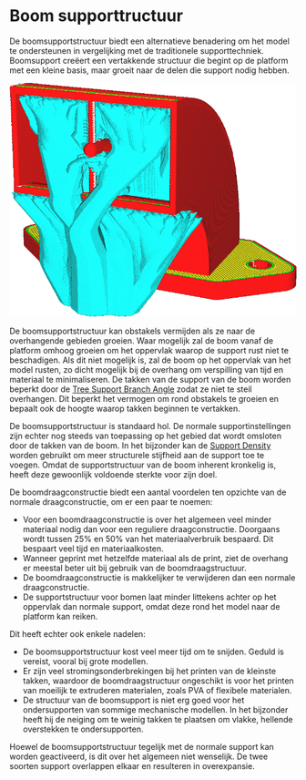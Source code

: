 Boom supporttructuur
====
De boomsupportstructuur biedt een alternatieve benadering om het model te ondersteunen in vergelijking met de traditionele supporttechniek. Boomsupport creëert een vertakkende structuur die begint op de platform met een kleine basis, maar groeit naar de delen die support nodig hebben.

<!--screenshot {
"image_path": "support_structure_tree.png",
"modellen": [{"script": "duct.scad"}],
"camerapositie": [56, 127, 60],
"instellingen": {
    "support_enable": waar,
    "support_structure": "boom",
    "support_tree_collision_resolution": 0.05
},
"kleuren": 32
}-->
![Een boomachtige structuur ondersteund de overhang](../../../articles/images/support_structure_tree.png)

De boomsupportstructuur kan obstakels vermijden als ze naar de overhangende gebieden groeien. Waar mogelijk zal de boom vanaf de platform omhoog groeien om het oppervlak waarop de support rust niet te beschadigen. Als dit niet mogelijk is, zal de boom op het oppervlak van het model rusten, zo dicht mogelijk bij de overhang om verspilling van tijd en materiaal te minimaliseren. De takken van de support van de boom worden beperkt door de [Tree Support Branch Angle](../support/support_tree_angle.md) zodat ze niet te steil overhangen. Dit beperkt het vermogen om rond obstakels te groeien en bepaalt ook de hoogte waarop takken beginnen te vertakken.

De boomsupportstructuur is standaard hol. De normale supportinstellingen zijn echter nog steeds van toepassing op het gebied dat wordt omsloten door de takken van de boom. In het bijzonder kan de [Support Density](../support/support_infill_rate.md) worden gebruikt om meer structurele stijfheid aan de support toe te voegen. Omdat de supportstructuur van de boom inherent kronkelig is, heeft deze gewoonlijk voldoende sterkte voor zijn doel.

De boomdraagconstructie biedt een aantal voordelen ten opzichte van de normale draagconstructie, om er een paar te noemen:
* Voor een boomdraagconstructie is over het algemeen veel minder materiaal nodig dan voor een reguliere draagconstructie. Doorgaans wordt tussen 25% en 50% van het materiaalverbruik bespaard. Dit bespaart veel tijd en materiaalkosten.
* Wanneer geprint met hetzelfde materiaal als de print, ziet de overhang er meestal beter uit bij gebruik van de boomdraagstructuur.
* De boomdraagconstructie is makkelijker te verwijderen dan een normale draagconstructie.
* De supportstructuur voor bomen laat minder littekens achter op het oppervlak dan normale support, omdat deze rond het model naar de platform kan reiken.

Dit heeft echter ook enkele nadelen:
* De boomsupportstructuur kost veel meer tijd om te snijden. Geduld is vereist, vooral bij grote modellen.
* Er zijn veel stromingsonderbrekingen bij het printen van de kleinste takken, waardoor de boomdraagstructuur ongeschikt is voor het printen van moeilijk te extruderen materialen, zoals PVA of flexibele materialen.
* De structuur van de boomsupport is niet erg goed voor het ondersupporten van sommige mechanische modellen. In het bijzonder heeft hij de neiging om te weinig takken te plaatsen om vlakke, hellende overstekken te ondersupporten.

Hoewel de boomsupportstructuur tegelijk met de normale support kan worden geactiveerd, is dit over het algemeen niet wenselijk. De twee soorten support overlappen elkaar en resulteren in overexpansie.